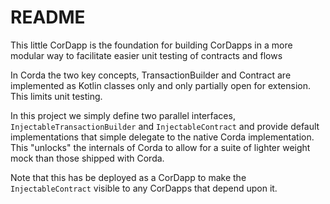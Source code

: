 README
======

This little CorDapp is the foundation for building CorDapps 
in a more modular way to facilitate easier unit testing of contracts
and flows

In Corda the two key concepts, TransactionBuilder and  Contract are implemented
as Kotlin classes only and only partially open for extension. This limits unit 
testing. 

In this project we simply define two parallel interfaces, 
`InjectableTransactionBuilder` and `InjectableContract` and provide 
default implementations that simple delegate to the native Corda 
implementation. This "unlocks" the internals of Corda to allow for a 
suite of lighter weight mock than those shipped with Corda. 

Note that this has be deployed as a CorDapp to make the `InjectableContract` 
visible to any CorDapps that depend upon it. 

